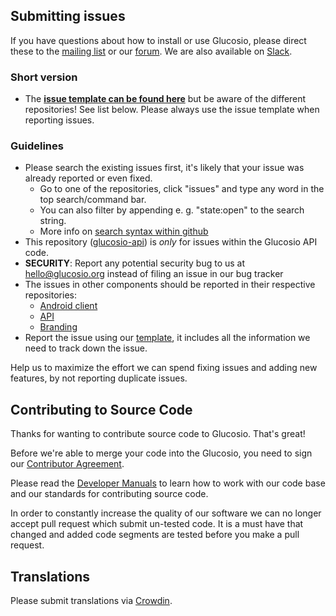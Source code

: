 ## Submitting issues

If you have questions about how to install or use Glucosio, please direct these to the [mailing list][mailinglist] or our [forum][forum]. We are also available on [Slack][slack].

### Short version

 * The [**issue template can be found here**][template] but be aware of the different repositories! See list below. Please always use the issue template when reporting issues.

### Guidelines
* Please search the existing issues first, it's likely that your issue was already reported or even fixed.
  - Go to one of the repositories, click "issues" and type any word in the top search/command bar.
  - You can also filter by appending e. g. "state:open" to the search string.
  - More info on [search syntax within github](https://help.github.com/articles/searching-issues)
* This repository ([glucosio-api](https://github.com/Glucosio/glucosio-ios/issues)) is *only* for issues within the Glucosio API code. 
* __SECURITY__: Report any potential security bug to us at hello@glucosio.org instead of filing an issue in our bug tracker
* The issues in other components should be reported in their respective repositories: 
  - [Android client](https://github.com/Glucosio/glucosio-android/issues)
  - [API](https://github.com/Glucosio/glucosio-api/issues)
  - [Branding](https://github.com/Glucosio/branding-assets/issues)
* Report the issue using our [template][template], it includes all the information we need to track down the issue.

Help us to maximize the effort we can spend fixing issues and adding new features, by not reporting duplicate issues.

[template]: https://raw.github.com/Glucosio/glucosio-project-tools/gh/templates/master/issue_template.md
[mailinglist]: https://groups.google.com/forum/#!forum/glucosio-help/
[forum]: https://community.glucosio.org
[slack]: https://slack.glucosio.org

## Contributing to Source Code

Thanks for wanting to contribute source code to Glucosio. That's great!

Before we're able to merge your code into the Glucosio, you need to sign our [Contributor Agreement][agreement].

Please read the [Developer Manuals][devmanual] to learn how to work with our code base and our standards for contributing source
code.

In order to constantly increase the quality of our software we can no longer accept pull request which submit un-tested code.
It is a must have that changed and added code segments are tested before you make a pull request.


[agreement]: https://www.clahub.com/agreements/Glucosio/glucosio-api
[devmanual]: https://docs.glucosio.org

## Translations
Please submit translations via [Crowdin][crowdin].

[crowdin]: https://translate.glucosio.org
